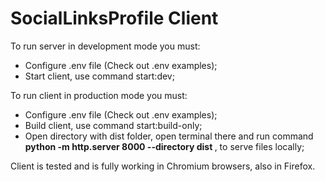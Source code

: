 # SocialLinksProfile Client

To run server in development mode you must:

- Configure .env file (Check out .env examples);
- Start client, use command start:dev;

To run client in production mode you must:

- Configure .env file (Check out .env examples);
- Build client, use command start:build-only;
- Open directory with dist folder, open terminal there and run command <strong>python -m http.server 8000 --directory
  dist </strong>, to serve files locally;

Client is tested and is fully working in Chromium browsers, also in Firefox.